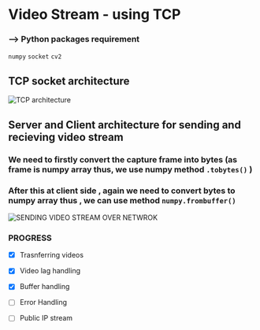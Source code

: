 # Video Stream - using TCP

### --> Python packages requirement
`numpy`
`socket`
`cv2`

## TCP socket architecture

![TCP architecture](https://www.tutorialspoint.com/unix_sockets/images/socket_client_server.gif)

## Server and Client architecture for sending and recieving video stream 
### We need to firstly convert the capture frame into bytes (as frame is numpy array thus, we use numpy method `.tobytes()` )
### After this at client side , again we need to convert bytes to numpy array thus , we can use method `numpy.frombuffer()`

![SENDING VIDEO STREAM OVER NETWROK](https://pyimagesearch.com/wp-content/uploads/2019/04/imagezmq_client_server.png)

### PROGRESS
- [x] Trasnferring videos
- [x] Video lag handling
- [x] Buffer handling
- [ ] Error Handling 
- [ ] Public IP stream

